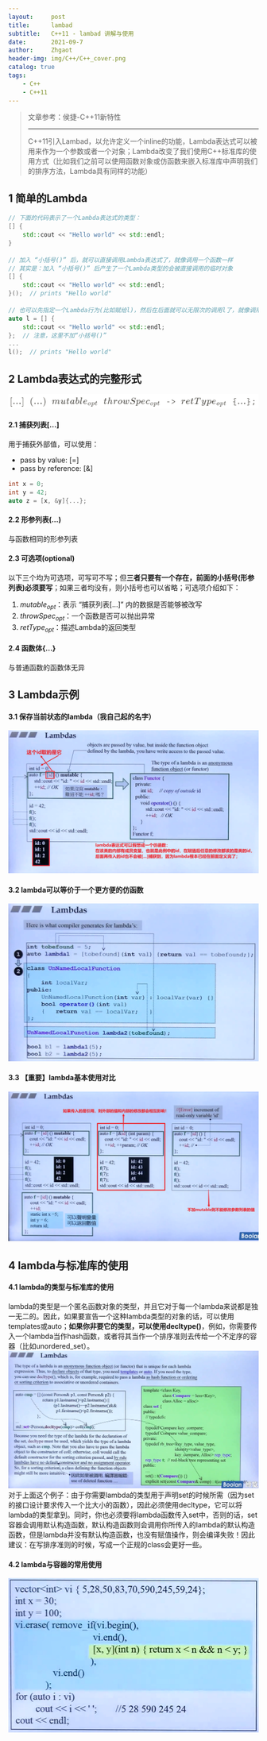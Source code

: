 ```yaml
---
layout:     post
title:      lambad
subtitle:   C++11 - lambad 讲解与使用
date:       2021-09-7
author:     Zhgaot
header-img: img/C++/C++_cover.png
catalog: true
tags:
    - C++
    - C++11
---
```


> 文章参考：侯捷-C++11新特性
>
> ------
>
> C++11引入Lambad，以允许定义一个inline的功能，Lambda表达式可以被用来作为一个参数或者一个对象；Lambda改变了我们使用C++标准库的使用方式（比如我们之前可以使用函数对象或仿函数来嵌入标准库中声明我们的排序方法，Lambda具有同样的功能）


## 1 简单的Lambda
```cpp
// 下面的代码表示了一个Lambda表达式的类型：
[] {
	std::cout << "Hello world" << std::endl;
}

// 加入 “小括号()” 后，就可以直接调用Lambda表达式了，就像调用一个函数一样
// 其实是：加入 “小括号()” 后产生了一个Lambda类型的会被直接调用的临时对象
[] {
	std::cout << "Hello world" << std::endl;
}();  // prints "Hello world"

// 也可以先指定一个Lambda行为(比如赋给l)，然后在后面就可以无限次的调用l了，就像调用函数一样
auto l = [] {
	std::cout << "Hello world" << std::endl;
};  // 注意，这里不加“小括号()”
...
l();  // prints "Hello world"
```


## 2 Lambda表达式的完整形式
![](https://raw.githubusercontent.com/Zhgaot/Zhgaot.github.io/master/img/C++-C++11/lambda_format.png)

#### 2.1 捕获列表[...]
用于捕获外部值，可以使用：
- pass by value: [=]
- pass by reference: [&]
```cpp
int x = 0;
int y = 42;
auto z = [x, &y]{...};
```

#### 2.2 形参列表(...)
与函数相同的形参列表

#### 2.3 可选项(optional)
以下三个均为可选项，可写可不写；但**三者只要有一个存在，前面的小括号(形参列表)必须要写**；如果三者均没有，则小括号也可以省略；可选项介绍如下：
1. $mutable_{opt}$：表示 “捕获列表[...]” 内的数据是否能够被改写
2. $throwSpec_{opt}$：一个函数是否可以抛出异常
3. $retType_{opt}$：描述Lambda的返回类型

#### 2.4 函数体{...}
与普通函数的函数体无异


## 3 Lambda示例

#### 3.1 保存当前状态的lambda（我自己起的名字）
![](https://raw.githubusercontent.com/Zhgaot/Zhgaot.github.io/master/img/C++-C++11/lambda_0.png)

#### 3.2 lambda可以等价于一个更方便的仿函数
![](https://raw.githubusercontent.com/Zhgaot/Zhgaot.github.io/master/img/C++-C++11/lambda_1.png)

#### 3.3 【重要】lambda基本使用对比
![](https://raw.githubusercontent.com/Zhgaot/Zhgaot.github.io/master/img/C++-C++11/lambda_2.png)


## 4 lambda与标准库的使用

#### 4.1 lambda的类型与标准库的使用
lambda的类型是一个匿名函数对象的类型，并且它对于每一个lambda来说都是独一无二的。因此，如果要宣告一个这种lambda类型的对象的话，可以使用templates或auto；**如果你非要它的类型，可以使用decltype()**，例如，你需要传入一个lambda当作hash函数，或者将其当作一个排序准则去传给一个不定序的容器（比如unordered_set）。
![](https://raw.githubusercontent.com/Zhgaot/Zhgaot.github.io/master/img/C++-C++11/lambda_3.png)
对于上面这个例子：由于你需要lambda的类型用于声明set的时候所需（因为set的接口设计要求传入一个比大小的函数），因此必须使用decltype，它可以将lambda的类型拿到。同时，你也必须要将lambda函数传入set中，否则的话，set容器会调用默认构造函数，默认构造函数则会调用你所传入的lambda的默认构造函数，但是lambda并没有默认构造函数，也没有赋值操作，则会编译失败！因此建议：在写排序准则的时候，写成一个正规的class会更好一些。

#### 4.2 lambda与容器的常用使用
![](https://raw.githubusercontent.com/Zhgaot/Zhgaot.github.io/master/img/C++-C++11/lambda_4.png)
